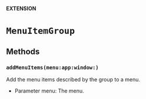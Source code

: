 **EXTENSION**

# `MenuItemGroup`

## Methods
### `addMenuItems(menu:app:window:)`

Add the menu items described by the group to a menu.
- Parameter menu: The menu.
